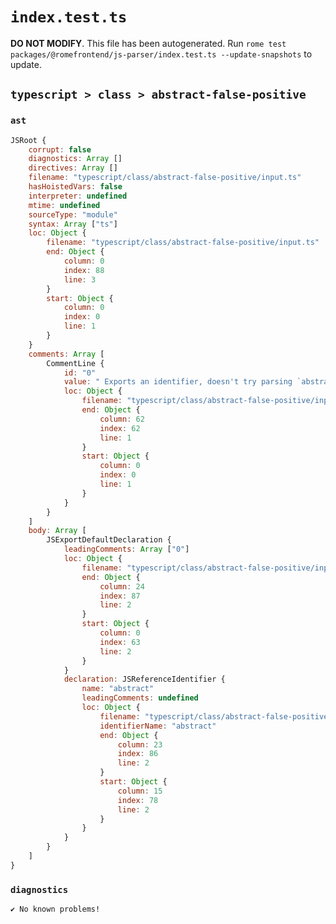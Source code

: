 # `index.test.ts`

**DO NOT MODIFY**. This file has been autogenerated. Run `rome test packages/@romefrontend/js-parser/index.test.ts --update-snapshots` to update.

## `typescript > class > abstract-false-positive`

### `ast`

```javascript
JSRoot {
	corrupt: false
	diagnostics: Array []
	directives: Array []
	filename: "typescript/class/abstract-false-positive/input.ts"
	hasHoistedVars: false
	interpreter: undefined
	mtime: undefined
	sourceType: "module"
	syntax: Array ["ts"]
	loc: Object {
		filename: "typescript/class/abstract-false-positive/input.ts"
		end: Object {
			column: 0
			index: 88
			line: 3
		}
		start: Object {
			column: 0
			index: 0
			line: 1
		}
	}
	comments: Array [
		CommentLine {
			id: "0"
			value: " Exports an identifier, doesn't try parsing `abstract class`"
			loc: Object {
				filename: "typescript/class/abstract-false-positive/input.ts"
				end: Object {
					column: 62
					index: 62
					line: 1
				}
				start: Object {
					column: 0
					index: 0
					line: 1
				}
			}
		}
	]
	body: Array [
		JSExportDefaultDeclaration {
			leadingComments: Array ["0"]
			loc: Object {
				filename: "typescript/class/abstract-false-positive/input.ts"
				end: Object {
					column: 24
					index: 87
					line: 2
				}
				start: Object {
					column: 0
					index: 63
					line: 2
				}
			}
			declaration: JSReferenceIdentifier {
				name: "abstract"
				leadingComments: undefined
				loc: Object {
					filename: "typescript/class/abstract-false-positive/input.ts"
					identifierName: "abstract"
					end: Object {
						column: 23
						index: 86
						line: 2
					}
					start: Object {
						column: 15
						index: 78
						line: 2
					}
				}
			}
		}
	]
}
```

### `diagnostics`

```
✔ No known problems!

```
